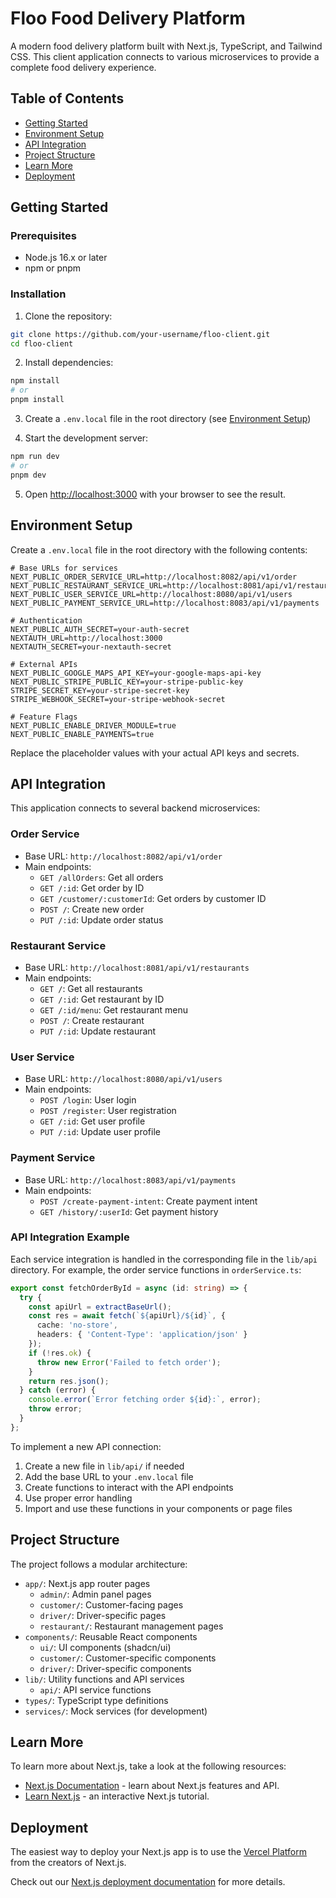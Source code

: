 # Floo Food Delivery Platform

A modern food delivery platform built with Next.js, TypeScript, and Tailwind CSS. This client application connects to various microservices to provide a complete food delivery experience.

## Table of Contents
- [Getting Started](#getting-started)
- [Environment Setup](#environment-setup)
- [API Integration](#api-integration)
- [Project Structure](#project-structure)
- [Learn More](#learn-more)
- [Deployment](#deployment)

## Getting Started

### Prerequisites
- Node.js 16.x or later
- npm or pnpm

### Installation

1. Clone the repository:
```bash
git clone https://github.com/your-username/floo-client.git
cd floo-client
```

2. Install dependencies:
```bash
npm install
# or
pnpm install
```

3. Create a `.env.local` file in the root directory (see [Environment Setup](#environment-setup))

4. Start the development server:
```bash
npm run dev
# or
pnpm dev
```

5. Open [http://localhost:3000](http://localhost:3000) with your browser to see the result.

## Environment Setup

Create a `.env.local` file in the root directory with the following contents:

```
# Base URLs for services
NEXT_PUBLIC_ORDER_SERVICE_URL=http://localhost:8082/api/v1/order
NEXT_PUBLIC_RESTAURANT_SERVICE_URL=http://localhost:8081/api/v1/restaurants
NEXT_PUBLIC_USER_SERVICE_URL=http://localhost:8080/api/v1/users
NEXT_PUBLIC_PAYMENT_SERVICE_URL=http://localhost:8083/api/v1/payments

# Authentication
NEXT_PUBLIC_AUTH_SECRET=your-auth-secret
NEXTAUTH_URL=http://localhost:3000
NEXTAUTH_SECRET=your-nextauth-secret

# External APIs
NEXT_PUBLIC_GOOGLE_MAPS_API_KEY=your-google-maps-api-key
NEXT_PUBLIC_STRIPE_PUBLIC_KEY=your-stripe-public-key
STRIPE_SECRET_KEY=your-stripe-secret-key
STRIPE_WEBHOOK_SECRET=your-stripe-webhook-secret

# Feature Flags
NEXT_PUBLIC_ENABLE_DRIVER_MODULE=true
NEXT_PUBLIC_ENABLE_PAYMENTS=true
```

Replace the placeholder values with your actual API keys and secrets.

## API Integration

This application connects to several backend microservices:

### Order Service
- Base URL: `http://localhost:8082/api/v1/order`
- Main endpoints:
  - `GET /allOrders`: Get all orders
  - `GET /:id`: Get order by ID
  - `GET /customer/:customerId`: Get orders by customer ID
  - `POST /`: Create new order
  - `PUT /:id`: Update order status

### Restaurant Service
- Base URL: `http://localhost:8081/api/v1/restaurants`
- Main endpoints:
  - `GET /`: Get all restaurants
  - `GET /:id`: Get restaurant by ID
  - `GET /:id/menu`: Get restaurant menu
  - `POST /`: Create restaurant
  - `PUT /:id`: Update restaurant

### User Service
- Base URL: `http://localhost:8080/api/v1/users`
- Main endpoints:
  - `POST /login`: User login
  - `POST /register`: User registration
  - `GET /:id`: Get user profile
  - `PUT /:id`: Update user profile

### Payment Service
- Base URL: `http://localhost:8083/api/v1/payments`
- Main endpoints:
  - `POST /create-payment-intent`: Create payment intent
  - `GET /history/:userId`: Get payment history

### API Integration Example

Each service integration is handled in the corresponding file in the `lib/api` directory. For example, the order service functions in `orderService.ts`:

```typescript
export const fetchOrderById = async (id: string) => {
  try {
    const apiUrl = extractBaseUrl();
    const res = await fetch(`${apiUrl}/${id}`, { 
      cache: 'no-store',
      headers: { 'Content-Type': 'application/json' } 
    });
    if (!res.ok) {
      throw new Error('Failed to fetch order');
    }
    return res.json();
  } catch (error) {
    console.error(`Error fetching order ${id}:`, error);
    throw error;
  }
};
```

To implement a new API connection:
1. Create a new file in `lib/api/` if needed
2. Add the base URL to your `.env.local` file
3. Create functions to interact with the API endpoints
4. Use proper error handling
5. Import and use these functions in your components or page files

## Project Structure

The project follows a modular architecture:

- `app/`: Next.js app router pages
  - `admin/`: Admin panel pages
  - `customer/`: Customer-facing pages
  - `driver/`: Driver-specific pages
  - `restaurant/`: Restaurant management pages
- `components/`: Reusable React components
  - `ui/`: UI components (shadcn/ui)
  - `customer/`: Customer-specific components
  - `driver/`: Driver-specific components
- `lib/`: Utility functions and API services
  - `api/`: API service functions
- `types/`: TypeScript type definitions
- `services/`: Mock services (for development)

## Learn More

To learn more about Next.js, take a look at the following resources:

- [Next.js Documentation](https://nextjs.org/docs) - learn about Next.js features and API.
- [Learn Next.js](https://nextjs.org/learn) - an interactive Next.js tutorial.

## Deployment

The easiest way to deploy your Next.js app is to use the [Vercel Platform](https://vercel.com/new?utm_medium=default-template&filter=next.js&utm_source=create-next-app&utm_campaign=create-next-app-readme) from the creators of Next.js.

Check out our [Next.js deployment documentation](https://nextjs.org/docs/app/building-your-application/deploying) for more details.

